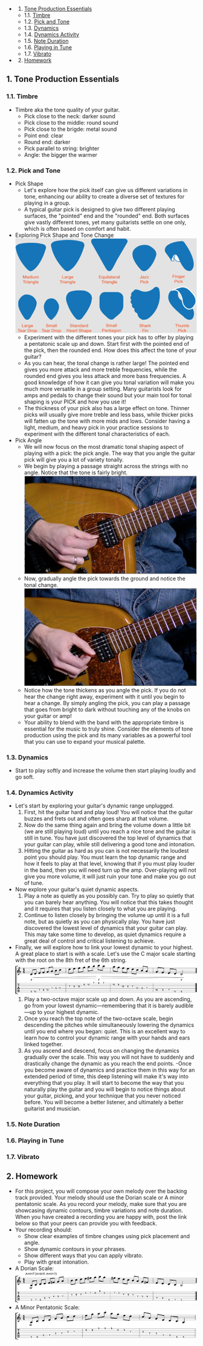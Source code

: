 <!-- vscode-markdown-toc -->
* 1. [Tone Production Essentials](#ToneProductionEssentials)
	* 1.1. [Timbre](#Timbre)
	* 1.2. [Pick and Tone](#PickandTone)
	* 1.3. [Dynamics](#Dynamics)
	* 1.4. [Dynamics Activity](#DynamicsActivity)
	* 1.5. [Note Duration](#NoteDuration)
	* 1.6. [Playing in Tune](#PlayinginTune)
	* 1.7. [Vibrato](#Vibrato)
* 2. [Homework](#Homework)

<!-- vscode-markdown-toc-config
	numbering=true
	autoSave=true
	/vscode-markdown-toc-config -->
<!-- /vscode-markdown-toc -->

##  1. <a name='ToneProductionEssentials'></a>Tone Production Essentials

###  1.1. <a name='Timbre'></a>Timbre
- Timbre aka the tone quality of your guitar.
  - Pick close to the neck: darker sound
  - Pick close to the middle: round sound
  - Pick close to the brigde: metal sound
  - Point end: clear
  - Round end: darker
  - Pick parallel to string: brighter
  - Angle: the bigger the warmer
###  1.2. <a name='PickandTone'></a>Pick and Tone
- Pick Shape
  - Let's explore how the pick itself can give us different variations in tone, enhancing our ability to create a diverse set of textures for playing in a group.
  - A typical guitar pick is designed to give two different playing surfaces, the "pointed" end and the "rounded" end. Both surfaces give vastly different tones, yet many guitarists settle on one only, which is often based on comfort and habit.
- Exploring Pick Shape and Tone Change
  ![Picks](/Music/HowToPlayGuitarSpec/04-GuitarPerformanceTechniques/uploads/w3/W3001.png)
  - Experiment with the different tones your pick has to offer by playing a pentatonic scale up and down. Start first with the pointed end of the pick, then the rounded end. How does this affect the tone of your guitar? 
  - As you can hear, the tonal change is rather large! The pointed end gives you more attack and more treble frequencies, while the rounded end gives you less attack and more bass frequencies. A good knowledge of how it can give you tonal variation will make you much more versatile in a group setting. Many guitarists look for amps and pedals to change their sound but your main tool for tonal shaping is your PICK and how you use it!
  - The thickness of your pick also has a large effect on tone. Thinner picks will usually give more treble and less bass, while thicker picks will fatten up the tone with more mids and lows. Consider having a light, medium, and heavy pick in your practice sessions to experiment with the different tonal characteristics of each.
- Pick Angle
  - We will now focus on the most dramatic tonal shaping aspect of playing with a pick: the pick angle. The way that you angle the guitar pick will give you a lot of variety tonally.
  - We begin by playing a passage straight across the strings with no angle. Notice that the tone is fairly bright. 
  ![Parallel](/Music/HowToPlayGuitarSpec/04-GuitarPerformanceTechniques/uploads/w3/W3002.png) 
  - Now, gradually angle the pick towards the ground and notice the tonal change. 
  ![Angle](/Music/HowToPlayGuitarSpec/04-GuitarPerformanceTechniques/uploads/w3/W3003.png) 
  - Notice how the tone thickens as you angle the pick. If you do not hear the change right away, experiment with it until you begin to hear a change. By simply angling the pick, you can play a passage that goes from bright to dark without touching any of the knobs on your guitar or amp!
  - Your ability to blend with the band with the appropriate timbre is essential for the music to truly shine. Consider the elements of tone production using the pick and its many variables as a powerful tool that you can use to expand your musical palette. 


###  1.3. <a name='Dynamics'></a>Dynamics
- Start to play softly and increase the volume then start playing loudly and go soft.


###  1.4. <a name='DynamicsActivity'></a>Dynamics Activity
- Let's start by exploring your guitar's dynamic range unplugged.
  1. First, hit the guitar hard and play loud! You will notice that the guitar buzzes and frets out and often goes sharp at that volume.
  2. Now do the same thing again and bring the volume down a little bit (we are still playing loud) until you reach a nice tone and the guitar is still in tune. You have just discovered the top level of dynamics that your guitar can play, while still delivering a good tone and intonation.
  3. Hitting the guitar as hard as you can is not necessarily the loudest point you should play. You must learn the top dynamic range and how it feels to play at that level, knowing that if you must play louder in the band, then you will need turn up the amp. Over-playing will not give you more volume, it will just ruin your tone and make you go out of tune.
- Now explore your guitar's quiet dynamic aspects.
  1. Play a note as quietly as you possibly can. Try to play so quietly that you can barely hear anything. You will notice that this takes thought and it requires that you listen closely to what you are playing.
  2. Continue to listen closely by bringing the volume up until it is a full note, but as quietly as you can physically play. You have just discovered the lowest level of dynamics that your guitar can play. This may take some time to develop, as quiet dynamics require a great deal of control and critical listening to achieve.
- Finally, we will explore how to link your lowest dynamic to your highest. A great place to start is with a scale. Let's use the C major scale starting with the root on the 8th fret of the 6th string.
![Tab](/Music/HowToPlayGuitarSpec/04-GuitarPerformanceTechniques/uploads/w3/W3004.png) 
  1. Play a two-octave major scale up and down. As you are ascending, go from your lowest dynamic—remembering that it is barely audible—up to your highest dynamic.
  2. Once you reach the top note of the two-octave scale, begin descending the pitches while simultaneously lowering the dynamics until you end where you began: quiet. This is an excellent way to learn how to control your dynamic range with your hands and ears linked together.
  3. As you ascend and descend, focus on changing the dynamics gradually over the scale. This way you will not have to suddenly and drastically change the dynamic as you reach the end points.
-Once you become aware of dynamics and practice them in this way for an extended period of time, this deep listening will make it's way into everything that you play. It will start to become the way that you naturally play the guitar and you will begin to notice things about your guitar, picking, and your technique that you never noticed before. You will become a better listener, and ultimately a better guitarist and musician.
###  1.5. <a name='NoteDuration'></a>Note Duration

###  1.6. <a name='PlayinginTune'></a>Playing in Tune

###  1.7. <a name='Vibrato'></a>Vibrato

##  2. <a name='Homework'></a>Homework

- For this project, you will compose your own melody over the backing track provided. Your melody should use the Dorian scale or A minor pentatonic scale. As you record your melody, make sure that you are showcasing dynamic contours, timbre variations and note duration. When you have created a recording you are happy with, post the link below so that your peers can provide you with feedback.
- Your recording should:
  - Show clear examples of timbre changes using pick placement and angle.
  - Show dynamic contours in your phrases.
  - Show different ways that you can apply vibrato.
  - Play with great intonation.
- A Dorian Scale:
![Tab](/Music/HowToPlayGuitarSpec/04-GuitarPerformanceTechniques/uploads/w3/W3005.png) 
- A Minor Pentatonic Scale:
![Tab](/Music/HowToPlayGuitarSpec/04-GuitarPerformanceTechniques/uploads/w3/W3006.png) 